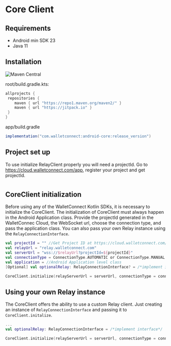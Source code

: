 # Core Client

## Requirements

* Android min SDK 23
* Java 11

## Installation

![Maven Central](https://img.shields.io/maven-central/v/com.walletconnect/android-core)

root/build.gradle.kts:

```gradle
allprojects {
 repositories {
    maven { url "https://repo1.maven.org/maven2/" }
    maven { url "https://jitpack.io" }
 }
}
```

app/build.gradle

```gradle
implementation("com.walletconnect:android-core:release_version")
```

## Project set up

To use initialize RelayClient properly you will need a projectId. Go to https://cloud.walletconnect.com/app, register your project and get projectId.

#
## CoreClient initialization

Before using any of the WalletConnect Kotlin SDKs, it is necessary to initialize the CoreClient. The initialization of CoreClient must always happen in the Android Application class. Provide the projectId generated in the WalletConnec Cloud, the WebSocket url, choose the connection type, and pass the application class. You can also pass your own Relay instance using the `RelayConnectionInterface`.

```kotlin
val projectId = "" //Get Project ID at https://cloud.walletconnect.com/
val relayUrl = "relay.walletconnect.com"
val serverUrl = "wss://$relayUrl?projectId=${projectId}"
val connectionType = ConnectionType.AUTOMATIC or ConnectionType.MANUAL
val application = //Android Application level class
[Optional] val optionalRelay: RelayConnectionInterface? = /*implement interface*/

CoreClient.initialize(relayServerUrl = serverUrl, connectionType = connectionType, application = application, relay = optionalRelay)
```

## Using your own Relay instance
The CoreClient offers the ability to use a custom Relay client. Just creating an instance of `RelayConnectionInterface` and passing it to `CoreClient.initalize`. 

```kotlin
...
val optionalRelay: RelayConnectionInterface = /*implement interface*/

CoreClient.initialize(relayServerUrl = serverUrl, connectionType = connectionType, application = application, relay = optionalRelay)
```